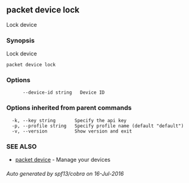 ## packet device lock

Lock device

### Synopsis


Lock device

```
packet device lock
```

### Options

```
      --device-id string   Device ID
```

### Options inherited from parent commands

```
  -k, --key string       Specify the api key
  -p, --profile string   Specify profile name (default "default")
  -v, --version          Show version and exit
```

### SEE ALSO
* [packet device](packet_device.md)	 - Manage your devices

###### Auto generated by spf13/cobra on 16-Jul-2016
